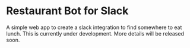 # Restaurant Bot for Slack

A simple web app to create a slack integration to find somewhere to eat lunch.
This is currently under development. More details will be released soon.
